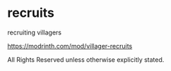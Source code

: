 # recruits
recruiting villagers

https://modrinth.com/mod/villager-recruits

All Rights Reserved unless otherwise explicitly stated.
